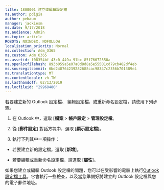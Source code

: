 ```yaml
---
title: 1800001 建立或編輯設定檔
ms.author: pdigia
author: pebaum
manager: jackiesm
ms.date: 9/17/2018
ms.audience: Admin
ms.topic: article
ROBOTS: NOINDEX, NOFOLLOW
localization_priority: Normal
ms.collection: Adm_O365
ms.custom: Adm_O365
ms.assetid: f08354bf-43c0-449a-91bc-85f76672550a
ms.openlocfilehash: 893b059a5e07a0d8d8a5e55501cd79cb482df4eb
ms.sourcegitcommit: 6bd248764239282688cac98347c2356b701389e4
ms.translationtype: MT
ms.contentlocale: zh-TW
ms.lasthandoff: 02/13/2019
ms.locfileid: "29968480"
---
```

若要建立新的 Outlook 設定檔、 編輯設定檔，或重新命名設定檔，請使用下列步驟。
  
1. 在 Outlook 中，選取 [**檔案** \> **帳戶設定** \> **管理設定檔**。
    
2. 從 [**郵件設定**] 對話方塊中，選取 [**顯示設定檔**]。
    
3. 執行下列其中一項操作：
    
  - 若要建立新的設定檔，選取 [**新增]**。
    
  - 若要編輯或重新命名設定檔，請選取 [**屬性**]。
    
如果您建立或編輯 Outlook 設定檔的問題，您可以在受影響的電腦上執行[Outlook 設定檔工具](https://aka.ms/SaRA-OutlookSetupProfile)。它會執行一些檢查，以及當您準備好將建立的 Outlook 設定檔與您的電子郵件地址。 
  

